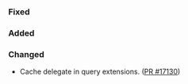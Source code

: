 ### Fixed

### Added

### Changed

* Cache delegate in query extensions. ([PR #17130](https://github.com/dotnet/fsharp/pull/17130))
